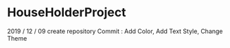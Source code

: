 # HouseHolderProject

2019 / 12 / 09 
create repository
Commit : Add Color, Add Text Style, Change Theme
